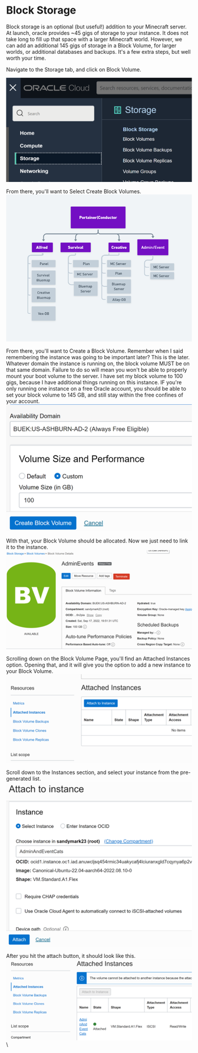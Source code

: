 # Block Storage

Block storage is an optional (but useful!) addition to your Minecraft server. At launch, oracle provides \~45 gigs of storage to your instance. It does not take long to fill up that space with a larger Minecraft world. However, we can add an additional 145 gigs of storage in a Block Volume, for larger worlds, or additional databases and backups. It's a few extra steps, but well worth your time.&#x20;

Navigate to the Storage tab, and click on Block Volume.&#x20;

![](<../../.gitbook/assets/image (12).png>)

From there, you'll want to Select Create Block Volumes.\
![](<../../.gitbook/assets/image (1) (1).png>)

From there, you'll want to Create a Block Volume. Remember when I said remembering the instance was going to be important later? This is the later. Whatever domain the instance is running on, the block volume MUST be on that same domain. Failure to do so will mean you won't be able to properly mount your boot volume to the server. I have set my block volume to 100 gigs, because I have additional things running on this instance. IF you're only running one instance on a free Oracle account, you should be able to set your block volume to 145 GB, and still stay within the free confines of your account. \
![](<../../.gitbook/assets/image (10) (1).png>)

With that, your Block Volume should be allocated. Now we just need to link it to the instance.\
![](<../../.gitbook/assets/image (6) (1).png>)

Scrolling down on the Block Volume Page, you'll find an Attached Instances option. Opening that, and it will give you the option to add a new instance to your Block Volume. \
![](<../../.gitbook/assets/image (1).png>)

Scroll down to the Instances section, and select your instance from the pre-generated list. \
![](<../../.gitbook/assets/image (9) (1).png>)

After you hit the attach button, it should look like this.\
![](<../../.gitbook/assets/image (2) (2).png>)\
